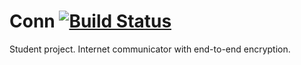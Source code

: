 # Conn [![Build Status](https://travis-ci.org/conn-team/conn.svg?branch=master)](https://travis-ci.org/conn-team/conn)
Student project. Internet communicator with end-to-end encryption.
